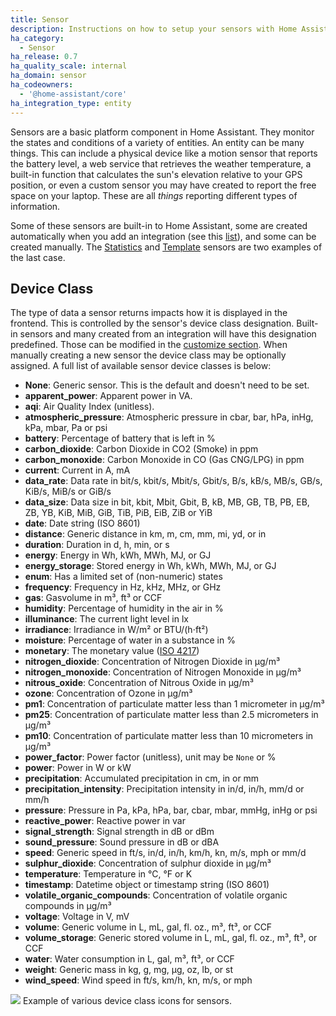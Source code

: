 ```yaml
---
title: Sensor
description: Instructions on how to setup your sensors with Home Assistant.
ha_category:
  - Sensor
ha_release: 0.7
ha_quality_scale: internal
ha_domain: sensor
ha_codeowners:
  - '@home-assistant/core'
ha_integration_type: entity
---
```


Sensors are a basic platform component in Home Assistant. They monitor the states and conditions of a variety of entities. An entity can be many things. This can include a physical device like a motion sensor that reports the battery level, a web service that retrieves the weather temperature, a built-in function that calculates the sun's elevation relative to your GPS position, or even a custom sensor you may have created to report the free space on your laptop. These are all _things_ reporting different types of information.

Some of these sensors are built-in to Home Assistant, some are created automatically when you add an integration (see this [list](/integrations/#sensor)), and some can be created manually. The [Statistics](/integrations/statistics) and [Template](/integrations/template) sensors are two examples of the last case.

## Device Class

The type of data a sensor returns impacts how it is displayed in the frontend. This is controlled by the sensor's device class designation. Built-in sensors and many created from an integration will have this designation predefined. Those can be modified in the [customize section](/docs/configuration/customizing-devices/). When manually creating a new sensor the device class may be optionally assigned. A full list of available sensor device classes is below:

- **None**: Generic sensor. This is the default and doesn't need to be set.
- **apparent_power**: Apparent power in VA.
- **aqi**: Air Quality Index (unitless).
- **atmospheric_pressure**: Atmospheric pressure in cbar, bar, hPa, inHg, kPa, mbar, Pa or psi
- **battery**: Percentage of battery that is left in %
- **carbon_dioxide**: Carbon Dioxide in CO2 (Smoke) in ppm
- **carbon_monoxide**: Carbon Monoxide in CO (Gas CNG/LPG) in ppm
- **current**: Current in A, mA
- **data_rate**: Data rate in bit/s, kbit/s, Mbit/s, Gbit/s, B/s, kB/s, MB/s, GB/s, KiB/s, MiB/s or GiB/s
- **data_size**: Data size in bit, kbit, Mbit, Gbit, B, kB, MB, GB, TB, PB, EB, ZB, YB, KiB, MiB, GiB, TiB, PiB, EiB, ZiB or YiB
- **date**: Date string (ISO 8601)
- **distance**: Generic distance in km, m, cm, mm, mi, yd, or in
- **duration**: Duration in d, h, min, or s
- **energy**: Energy in Wh, kWh, MWh, MJ, or GJ
- **energy_storage**: Stored energy in Wh, kWh, MWh, MJ, or GJ
- **enum**: Has a limited set of (non-numeric) states
- **frequency**: Frequency in Hz, kHz, MHz, or GHz
- **gas**: Gasvolume in m³, ft³ or CCF
- **humidity**: Percentage of humidity in the air in %
- **illuminance**: The current light level in lx
- **irradiance**: Irradiance in W/m² or BTU/(h⋅ft²)
- **moisture**: Percentage of water in a substance in %
- **monetary**: The monetary value ([ISO 4217](https://en.wikipedia.org/wiki/ISO_4217#Active_codes))
- **nitrogen_dioxide**: Concentration of Nitrogen Dioxide in µg/m³
- **nitrogen_monoxide**: Concentration of Nitrogen Monoxide in µg/m³
- **nitrous_oxide**: Concentration of Nitrous Oxide in µg/m³
- **ozone**: Concentration of Ozone in µg/m³
- **pm1**: Concentration of particulate matter less than 1 micrometer in µg/m³
- **pm25**: Concentration of particulate matter less than 2.5 micrometers in µg/m³
- **pm10**: Concentration of particulate matter less than 10 micrometers in µg/m³
- **power_factor**: Power factor (unitless), unit may be `None` or %
- **power**: Power in W or kW
- **precipitation**: Accumulated precipitation in cm, in or mm
- **precipitation_intensity**: Precipitation intensity in in/d, in/h, mm/d or mm/h
- **pressure**: Pressure in Pa, kPa, hPa, bar, cbar, mbar, mmHg, inHg or psi
- **reactive_power**: Reactive power in var
- **signal_strength**: Signal strength in dB or dBm
- **sound_pressure**: Sound pressure in dB or dBA
- **speed**: Generic speed in ft/s, in/d, in/h, km/h, kn, m/s, mph or mm/d
- **sulphur_dioxide**: Concentration of sulphur dioxide in µg/m³
- **temperature**: Temperature in °C, °F or K
- **timestamp**: Datetime object or timestamp string (ISO 8601)
- **volatile_organic_compounds**: Concentration of volatile organic compounds in µg/m³
- **voltage**: Voltage in V, mV
- **volume**: Generic volume in L, mL, gal, fl. oz., m³, ft³, or CCF
- **volume_storage**: Generic stored volume in L, mL, gal, fl. oz., m³, ft³, or CCF
- **water**: Water consumption in L, gal, m³, ft³, or CCF
- **weight**: Generic mass in kg, g, mg, µg, oz, lb, or st
- **wind_speed**: Wind speed in ft/s, km/h, kn, m/s, or mph

<p class='img'>
<img src='/images/screenshots/sensor_device_classes_icons.png' />
Example of various device class icons for sensors.
</p>
